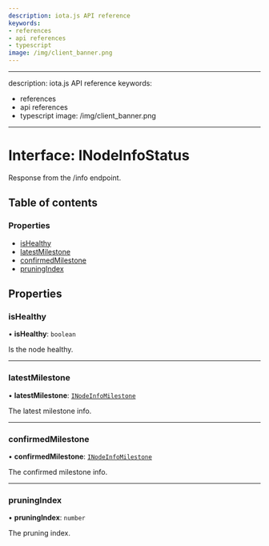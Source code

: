 ```yaml
---
description: iota.js API reference
keywords:
- references
- api references
- typescript
image: /img/client_banner.png
---
```

---
description: iota.js API reference
keywords:
- references
- api references
- typescript
image: /img/client_banner.png
---
# Interface: INodeInfoStatus

Response from the /info endpoint.

## Table of contents

### Properties

- [isHealthy](INodeInfoStatus.md#ishealthy)
- [latestMilestone](INodeInfoStatus.md#latestmilestone)
- [confirmedMilestone](INodeInfoStatus.md#confirmedmilestone)
- [pruningIndex](INodeInfoStatus.md#pruningindex)

## Properties

### isHealthy

• **isHealthy**: `boolean`

Is the node healthy.

___

### latestMilestone

• **latestMilestone**: [`INodeInfoMilestone`](INodeInfoMilestone.md)

The latest milestone info.

___

### confirmedMilestone

• **confirmedMilestone**: [`INodeInfoMilestone`](INodeInfoMilestone.md)

The confirmed milestone info.

___

### pruningIndex

• **pruningIndex**: `number`

The pruning index.
